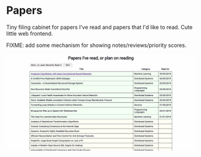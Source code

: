 # Papers

Tiny filing cabinet for papers I've read and papers that I'd like to read. Cute little web frontend.

FIXME: add some mechanism for showing notes/reviews/priority scores.

![Screenshot of web frontend](screenshot.png)
